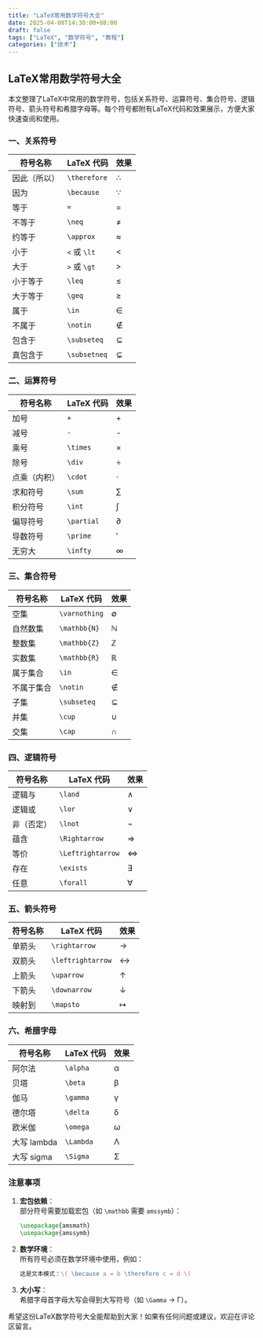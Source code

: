 ```yaml
---
title: "LaTeX常用数学符号大全"
date: 2025-04-08T14:30:00+08:00
draft: false
tags: ["LaTeX", "数学符号", "教程"]
categories: ["技术"]
---
```


## LaTeX常用数学符号大全

本文整理了LaTeX中常用的数学符号，包括关系符号、运算符号、集合符号、逻辑符号、箭头符号和希腊字母等。每个符号都附有LaTeX代码和效果展示，方便大家快速查阅和使用。

### 一、关系符号

| 符号名称     | LaTeX 代码   | 效果 |
| ------------ | ------------ | ---- |
| 因此（所以） | `\therefore` | ∴    |
| 因为         | `\because`   | ∵    |
| 等于         | `=`          | =    |
| 不等于       | `\neq`       | ≠    |
| 约等于       | `\approx`    | ≈    |
| 小于         | `<` 或 `\lt` | <    |
| 大于         | `>` 或 `\gt` | >    |
| 小于等于     | `\leq`       | ≤    |
| 大于等于     | `\geq`       | ≥    |
| 属于         | `\in`        | ∈    |
| 不属于       | `\notin`     | ∉    |
| 包含于       | `\subseteq`  | ⊆    |
| 真包含于     | `\subsetneq` | ⊊    |

### 二、运算符号

| 符号名称     | LaTeX 代码 | 效果 |
| ------------ | ---------- | ---- |
| 加号         | `+`        | +    |
| 减号         | `-`        | -    |
| 乘号         | `\times`   | ×    |
| 除号         | `\div`     | ÷    |
| 点乘（内积） | `\cdot`    | ⋅    |
| 求和符号     | `\sum`     | ∑    |
| 积分符号     | `\int`     | ∫    |
| 偏导符号     | `\partial` | ∂    |
| 导数符号     | `\prime`   | ′    |
| 无穷大       | `\infty`   | ∞    |

### 三、集合符号

| 符号名称   | LaTeX 代码    | 效果 |
| ---------- | ------------- | ---- |
| 空集       | `\varnothing` | ∅    |
| 自然数集   | `\mathbb{N}`  | ℕ    |
| 整数集     | `\mathbb{Z}`  | ℤ    |
| 实数集     | `\mathbb{R}`  | ℝ    |
| 属于集合   | `\in`         | ∈    |
| 不属于集合 | `\notin`      | ∉    |
| 子集       | `\subseteq`   | ⊆    |
| 并集       | `\cup`        | ∪    |
| 交集       | `\cap`        | ∩    |

### 四、逻辑符号

| 符号名称   | LaTeX 代码        | 效果 |
| ---------- | ----------------- | ---- |
| 逻辑与     | `\land`           | ∧    |
| 逻辑或     | `\lor`            | ∨    |
| 非（否定） | `\lnot`           | ¬    |
| 蕴含       | `\Rightarrow`     | ⇒    |
| 等价       | `\Leftrightarrow` | ⇔    |
| 存在       | `\exists`         | ∃    |
| 任意       | `\forall`         | ∀    |

### 五、箭头符号

| 符号名称 | LaTeX 代码        | 效果 |
| -------- | ----------------- | ---- |
| 单箭头   | `\rightarrow`     | →    |
| 双箭头   | `\leftrightarrow` | ↔    |
| 上箭头   | `\uparrow`        | ↑    |
| 下箭头   | `\downarrow`      | ↓    |
| 映射到   | `\mapsto`         | ↦    |

### 六、希腊字母

| 符号名称    | LaTeX 代码 | 效果 |
| ----------- | ---------- | ---- |
| 阿尔法      | `\alpha`   | α    |
| 贝塔        | `\beta`    | β    |
| 伽马        | `\gamma`   | γ    |
| 德尔塔      | `\delta`   | δ    |
| 欧米伽      | `\omega`   | ω    |
| 大写 lambda | `\Lambda`  | Λ    |
| 大写 sigma  | `\Sigma`   | Σ    |

### 注意事项

1. **宏包依赖**：  
   部分符号需要加载宏包（如 `\mathbb` 需要 `amssymb`）：

   ```latex
   \usepackage{amsmath}
   \usepackage{amssymb}
   ```

2. **数学环境**：  
   所有符号必须在数学环境中使用，例如：

   ```latex
   这是文本模式：\( \because a = b \therefore c = d \)
   ```

3. **大小写**：  
   希腊字母首字母大写会得到大写符号（如 `\Gamma` → Γ）。


希望这份LaTeX数学符号大全能帮助到大家！如果有任何问题或建议，欢迎在评论区留言。